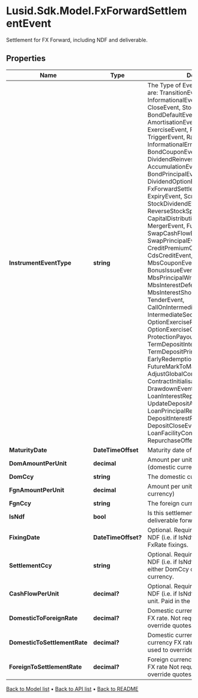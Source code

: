 # Lusid.Sdk.Model.FxForwardSettlementEvent
Settlement for FX Forward, including NDF and deliverable.

## Properties

Name | Type | Description | Notes
------------ | ------------- | ------------- | -------------
**InstrumentEventType** | **string** | The Type of Event. The available values are: TransitionEvent, InformationalEvent, OpenEvent, CloseEvent, StockSplitEvent, BondDefaultEvent, CashDividendEvent, AmortisationEvent, CashFlowEvent, ExerciseEvent, ResetEvent, TriggerEvent, RawVendorEvent, InformationalErrorEvent, BondCouponEvent, DividendReinvestmentEvent, AccumulationEvent, BondPrincipalEvent, DividendOptionEvent, MaturityEvent, FxForwardSettlementEvent, ExpiryEvent, ScripDividendEvent, StockDividendEvent, ReverseStockSplitEvent, CapitalDistributionEvent, SpinOffEvent, MergerEvent, FutureExpiryEvent, SwapCashFlowEvent, SwapPrincipalEvent, CreditPremiumCashFlowEvent, CdsCreditEvent, CdxCreditEvent, MbsCouponEvent, MbsPrincipalEvent, BonusIssueEvent, MbsPrincipalWriteOffEvent, MbsInterestDeferralEvent, MbsInterestShortfallEvent, TenderEvent, CallOnIntermediateSecuritiesEvent, IntermediateSecuritiesDistributionEvent, OptionExercisePhysicalEvent, OptionExerciseCashEvent, ProtectionPayoutCashFlowEvent, TermDepositInterestEvent, TermDepositPrincipalEvent, EarlyRedemptionEvent, FutureMarkToMarketEvent, AdjustGlobalCommitmentEvent, ContractInitialisationEvent, DrawdownEvent, LoanInterestRepaymentEvent, UpdateDepositAmountEvent, LoanPrincipalRepaymentEvent, DepositInterestPaymentEvent, DepositCloseEvent, LoanFacilityContractRolloverEvent, RepurchaseOfferEvent | 
**MaturityDate** | **DateTimeOffset** | Maturity date of the forward | [optional] 
**DomAmountPerUnit** | **decimal** | Amount per unit in the DomCcy (domestic currency) | 
**DomCcy** | **string** | The domestic currency of the forward | 
**FgnAmountPerUnit** | **decimal** | Amount per unit in the FgnCcy (foreign currency) | 
**FgnCcy** | **string** | The foreign currency of the forward. | 
**IsNdf** | **bool** | Is this settlement corresponding to a deliverable forward, or an NDF | 
**FixingDate** | **DateTimeOffset?** | Optional.  Required if the event is an NDF (i.e. if IsNdf &#x3D; true).  Date of the FxRate fixings. | [optional] 
**SettlementCcy** | **string** | Optional.  Required if the event is an NDF (i.e. if IsNdf &#x3D; true).  May be set to either DomCcy or FgnCcy, or a third currency. | [optional] 
**CashFlowPerUnit** | **decimal?** | Optional.  Required if the event is an NDF (i.e. if IsNdf &#x3D; true).  CashFlow per unit.  Paid in the SettlementCcy. | [optional] 
**DomesticToForeignRate** | **decimal?** | Domestic currency to foreign currency FX rate.  Not required, only used to override quotes. | [optional] 
**DomesticToSettlementRate** | **decimal?** | Domestic currency to settlement currency FX rate  Not required, only used to override quotes. | [optional] 
**ForeignToSettlementRate** | **decimal?** | Foreign currency to settlement currency FX rate  Not required, only used to override quotes. | [optional] [readonly] 

[Back to Model list](../README.md#documentation-for-models) &#8226; [Back to API list](../README.md#documentation-for-api-endpoints) &#8226; [Back to README](../README.md)

